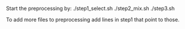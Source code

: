 Start the preprocessing by:
./step1_select.sh
./step2_mix.sh
./step3.sh

To add more files to preprocessing add lines in step1 that point to those.
